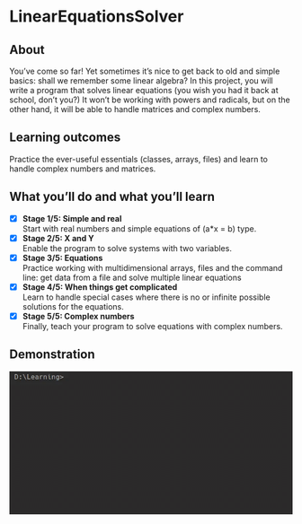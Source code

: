 # LinearEquationsSolver

## About

You’ve come so far! Yet sometimes it’s nice to get back to old and simple basics: shall we remember some linear algebra? In this project, you will write a program that solves linear equations (you wish you had it back at school, don’t you?) It won’t be working with powers and radicals, but on the other hand, it will be able to handle matrices and complex numbers.

## Learning outcomes

Practice the ever-useful essentials (classes, arrays, files) and learn to handle complex numbers and matrices.

## What you’ll do and what you’ll learn

- [x] **Stage 1/5: Simple and real**  
  Start with real numbers and simple equations of (a*x = b) type.
- [x] **Stage 2/5: X and Y**  
  Enable the program to solve systems with two variables.
- [x] **Stage 3/5: Equations**  
  Practice working with multidimensional arrays, files and the command line: get data from a file and solve multiple linear equations
- [x] **Stage 4/5: When things get complicated**  
  Learn to handle special cases where there is no or infinite possible solutions for the equations.
- [x] **Stage 5/5: Complex numbers**  
  Finally, teach your program to solve equations with complex numbers.

## Demonstration

![Demonstration](demonstration1.gif)